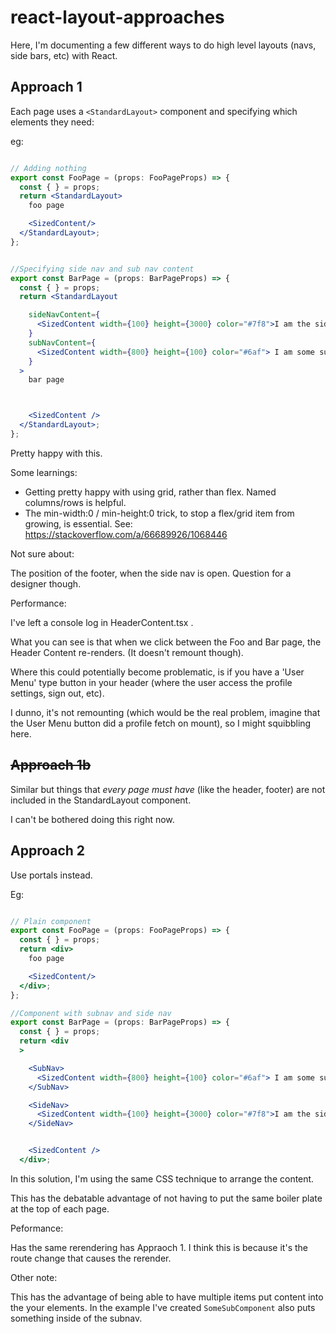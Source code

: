 
# react-layout-approaches
Here, I'm documenting a few different ways to do high level layouts (navs, side bars, etc) with React. 



## Approach 1
Each page uses a `<StandardLayout>` component and specifying which elements they need: 


eg: 

```jsx

// Adding nothing
export const FooPage = (props: FooPageProps) => {
  const { } = props;
  return <StandardLayout>
    foo page

    <SizedContent/>
  </StandardLayout>;
};
```


```jsx 

//Specifying side nav and sub nav content 
export const BarPage = (props: BarPageProps) => {
  const { } = props;
  return <StandardLayout

    sideNavContent={
      <SizedContent width={100} height={3000} color="#7f8">I am the side nav. Note that I scroll independently!</SizedContent>
    }
    subNavContent={
      <SizedContent width={800} height={100} color="#6af"> I am some sub nav content. Note that I am sticky!</SizedContent>
    }
  >
    bar page



    <SizedContent />
  </StandardLayout>;
};
```



Pretty happy with this. 

Some learnings: 

- Getting pretty happy with using grid, rather than flex. Named columns/rows is helpful. 
- The min-width:0 / min-height:0 trick, to stop a flex/grid item from growing, is essential. See: https://stackoverflow.com/a/66689926/1068446


Not sure about: 

The position of the footer, when the side nav is open. Question for a designer though. 


Performance: 

I've left a console log in HeaderContent.tsx . 

What you can see is that when we click between the Foo and Bar page, the Header Content re-renders. (It doesn't remount though). 

Where this could potentially become problematic, is if you have a 'User Menu' type button in your header (where the user access the profile settings, sign out, etc). 

I dunno, it's not remounting (which would be the real problem, imagine that the User Menu button did a profile fetch on mount), so I might squibbling here. 









## ~~Approach 1b~~

Similar but things that _every page must have_ (like the header, footer) are not included in the StandardLayout component. 

I can't be bothered doing this right now. 


## Approach 2 

Use portals instead. 

Eg: 

```jsx

// Plain component
export const FooPage = (props: FooPageProps) => {
  const { } = props;
  return <div>
    foo page

    <SizedContent/>
  </div>;
};


```


```jsx
//Component with subnav and side nav
export const BarPage = (props: BarPageProps) => {
  const { } = props;
  return <div
  >

    <SubNav>
      <SizedContent width={800} height={100} color="#6af"> I am some sub nav content. Note that I am sticky!</SizedContent>
    </SubNav>

    <SideNav>
      <SizedContent width={100} height={3000} color="#7f8">I am the side nav. Note that I scroll independently!</SizedContent>
    </SideNav>


    <SizedContent />
  </div>;

```


In this solution, I'm using the same CSS technique to arrange the content. 

This has the debatable advantage of not having to put the same boiler plate at the top of each page. 



Peformance: 

Has the same rerendering has Appraoch 1. I think this is because it's the route change that causes the rerender. 


Other note: 

This has the advantage of being able to have multiple items put content into the your elements. In the example I've created `SomeSubComponent` also puts something inside of the subnav. 

